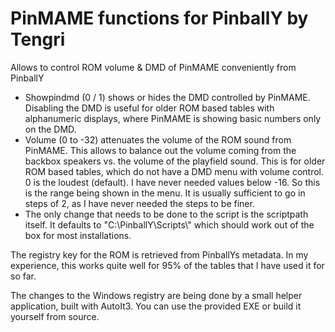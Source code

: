 PinMAME functions for PinballY by Tengri
========================================

Allows to control ROM volume & DMD of PinMAME conveniently from PinballY
- Showpindmd (0 / 1) shows or hides the DMD controlled by PinMAME. Disabling the DMD is useful for older ROM based tables with alphanumeric displays, where PinMAME is showing basic numbers only on the DMD.
- Volume (0 to -32) attenuates the volume of the ROM sound from PinMAME. This allows to balance out the volume coming from the backbox speakers vs. the volume of the playfield sound. This is for older ROM based tables, which do not have a DMD menu with volume control. 0 is the loudest (default). I have never needed values below -16. So this is the range being shown in the menu. It is usually sufficient to go in steps of 2, as I have never needed the steps to be finer.
- The only change that needs to be done to the script is the scriptpath itself. It defaults to "C:\\PinballY\\Scripts\\" which should work out of the box for most installations.

The registry key for the ROM is retrieved from PinballYs metadata. In my experience, this works quite well for 95% of the tables that I have used it for so far.

The changes to the Windows registry are being done by a small helper application, built with AutoIt3. You can use the provided EXE or build it yourself from source.

